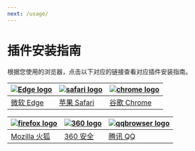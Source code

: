 ```yaml
---
next: /usage/
---
```


# 插件安装指南

根据您使用的浏览器，点击以下对应的链接查看对应插件安装指南。

| [![Edge logo](/assets/edge_64x64.png)](/install/installOnEdge/) | [![safari logo](/assets/safari_64x64.png)](/install/installOnSafari/) | [![chrome logo](/assets/chrome_64x64.png)](/install/installOnChrome/) |
| --------------------------------------------------------------- | --------------------------------------------------------------------- | --------------------------------------------------------------------- |
| [微软 Edge](/install/installOnEdge/)                            | [苹果 Safari](/install/installOnSafari/)                              | [谷歌 Chrome](/install/installOnChrome/)                              |

| [![firefox logo](/assets/firefox_64x64.png)](/install/installOnFirefox/) | [![360 logo](/assets/360-secure_64x64.png)](/install/installOn360/) | [![qqbrowser logo](/assets/qqbrowser_64x64.png)](/install/installOnQQBrowser/) |
| ------------------------------------------------------------------------ | ------------------------------------------------------------------- | ------------------------------------------------------------------------------ |
| [Mozilla 火狐](/install/installOnFirefox/)                               | [360 安全](/install/installOn360/)                                  | [腾讯 QQ](/install/installOnQQBrowser/)                                        |

